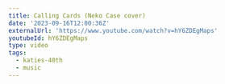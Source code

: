 ```yaml
---
title: Calling Cards (Neko Case cover)
date: '2023-09-16T12:00:36Z'
externalUrl: 'https://www.youtube.com/watch?v=hY6ZDEgMaps'
youtubeId: hY6ZDEgMaps
type: video
tags:
  - katies-40th
  - music
---
```


